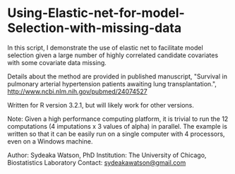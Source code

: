 # Using-Elastic-net-for-model-Selection-with-missing-data

In this script, I demonstrate the use of elastic net to facilitate
model selection given a large number of highly correlated candidate covariates
with some covariate data missing.

Details about the method are provided in published manuscript, 
 "Survival in pulmonary arterial hypertension patients awaiting lung transplantation.",
  http://www.ncbi.nlm.nih.gov/pubmed/24074527 

Written for R version 3.2.1, but will likely work for other versions.

Note: Given a high performance computing platform, it is trivial to 
 run the 12 computations (4 imputations x 3 values of alpha) in parallel.
 The example is written so that it can be easily run on a single computer with
 4 processors, even on a Windows machine.

Author: Sydeaka Watson, PhD
Institution: The University of Chicago, Biostatistics Laboratory
Contact: sydeakawatson@gmail.com
